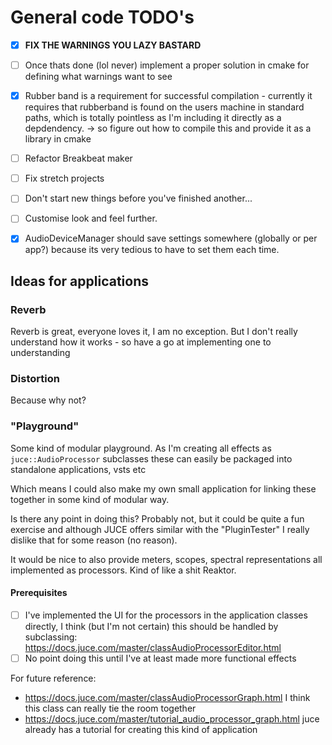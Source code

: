 # General code TODO's

- [x] **FIX THE WARNINGS YOU LAZY BASTARD**

- [ ] Once thats done (lol never) implement a proper solution in cmake for defining what warnings want to see

- [x] Rubber band is a requirement for successful compilation - currently it requires that rubberband is found on the users machine in standard paths, which is totally pointless as I'm including it directly as a depdendency. -> so figure out how to compile this and provide it as a library in cmake

- [ ] Refactor Breakbeat maker

- [ ] Fix stretch projects

- [ ] Don't start new things before you've finished another...

- [ ] Customise look and feel further.

- [x] AudioDeviceManager should save settings somewhere (globally or per app?) because its very tedious to have to set them each time.

## Ideas for applications

### Reverb
Reverb is great, everyone loves it, I am no exception. But I don't really understand how it works - so have a go at implementing one to understanding

### Distortion
Because why not?

### "Playground"
Some kind of modular playground. As I'm creating all effects as `juce::AudioProcessor` subclasses these can easily be packaged into standalone applications, vsts etc

Which means I could also make my own small application for linking these together in some kind of modular way.

Is there any point in doing this? Probably not, but it could be quite a fun exercise and although JUCE offers similar with the "PluginTester" I really dislike that for some reason (no reason).

It would be nice to also provide meters, scopes, spectral representations all implemented as processors. Kind of like a shit Reaktor.

#### Prerequisites
- [ ] I've implemented the UI for the processors in the application classes directly, I think (but I'm not certain) this should be handled by subclassing: https://docs.juce.com/master/classAudioProcessorEditor.html
- [ ] No point doing this until I've at least made more functional effects

For future reference:
- https://docs.juce.com/master/classAudioProcessorGraph.html I think this class can really tie the room together
- https://docs.juce.com/master/tutorial_audio_processor_graph.html juce already has a tutorial for creating this kind of application
